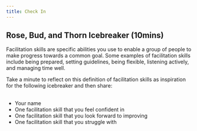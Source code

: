 ```yaml
---
title: Check In
---
```



## Rose, Bud, and Thorn Icebreaker (10mins)

Facilitation skills are specific  abilities you  use to enable a group of people to make progress towards a common goal. Some examples of facilitation skills include being prepared, setting guidelines, being flexible, listening actively, and managing time well.
<br>

Take a minute to reflect on this definition of facilitation skills as inspiration for the following icebreaker and then share: 
<br><br>

* Your name
* One facilitation skill that you feel confident in
* One facilitation skill that you look forward to improving 
* One facilitation skill that you struggle with

